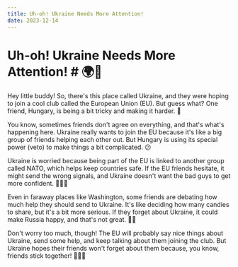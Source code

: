 ```yaml
---
title: Uh-oh! Ukraine Needs More Attention!
date: 2023-12-14
---
```

# Uh-oh! Ukraine Needs More Attention! # 🌍🚀

Hey little buddy! So, there's this place called Ukraine, and they were hoping to join a cool club called the European Union (EU). But guess what? One friend, Hungary, is being a bit tricky and making it harder. 🤔

You know, sometimes friends don't agree on everything, and that's what's happening here. Ukraine really wants to join the EU because it's like a big group of friends helping each other out. But Hungary is using its special power (veto) to make things a bit complicated. 😕

Ukraine is worried because being part of the EU is linked to another group called NATO, which helps keep countries safe. If the EU friends hesitate, it might send the wrong signals, and Ukraine doesn't want the bad guys to get more confident. 🦸‍♂️💔

Even in faraway places like Washington, some friends are debating how much help they should send to Ukraine. It's like deciding how many candies to share, but it's a bit more serious. If they forget about Ukraine, it could make Russia happy, and that's not great. 🍬🤯

Don't worry too much, though! The EU will probably say nice things about Ukraine, send some help, and keep talking about them joining the club. But Ukraine hopes their friends won't forget about them because, you know, friends stick together! 🌈🤝💙